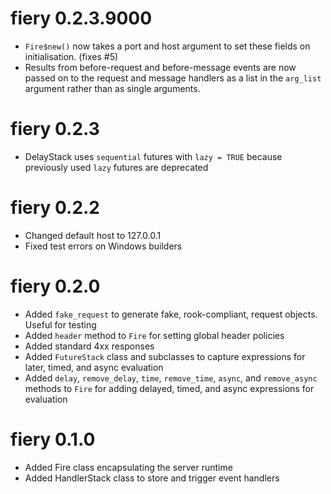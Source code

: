 # fiery 0.2.3.9000

* `Fire$new()` now takes a port and host argument to set these fields on 
  initialisation. (fixes #5)
* Results from before-request and before-message events are now passed on to the
  request and message handlers as a list in the `arg_list` argument rather than
  as single arguments.

# fiery 0.2.3

* DelayStack uses `sequential` futures with `lazy = TRUE` because previously 
  used `lazy` futures are deprecated

# fiery 0.2.2

* Changed default host to 127.0.0.1
* Fixed test errors on Windows builders

# fiery 0.2.0

* Added `fake_request` to generate fake, rook-compliant, request objects. Useful
for testing
* Added `header` method to `Fire` for setting global header policies
* Added standard 4xx responses
* Added `FutureStack` class and subclasses to capture expressions for later, 
timed, and async evaluation
* Added `delay`, `remove_delay`, `time`, `remove_time`, `async`, and 
`remove_async` methods to `Fire` for adding delayed, timed, and async 
expressions for evaluation

# fiery 0.1.0

* Added Fire class encapsulating the server runtime
* Added HandlerStack class to store and trigger event handlers
